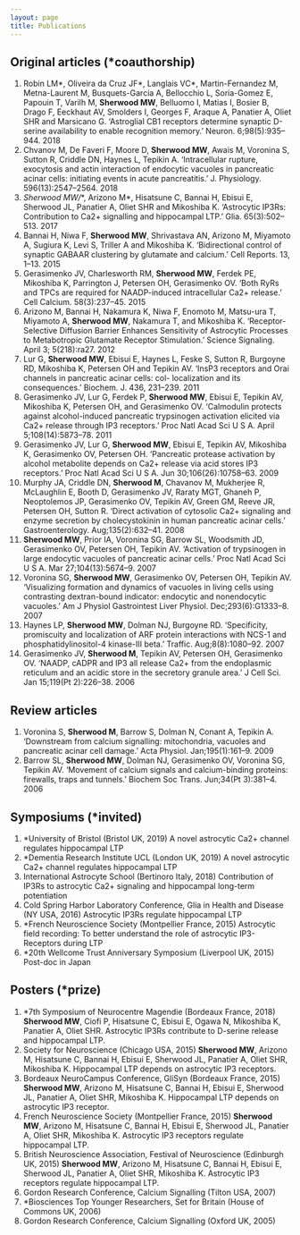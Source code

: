 ```yaml
---
layout: page
title: Publications
---
```


## Original articles (*coauthorship)
1. Robin LM*, Oliveira da Cruz JF*, Langlais VC*, Martin-Fernandez M, Metna-Laurent M, Busquets-Garcia A, Bellocchio L, Soria-Gomez E, Papouin T, Varilh M, **Sherwood MW**, Belluomo I, Matias I, Bosier B, Drago F, Eeckhaut AV, Smolders I, Georges F, Araque A, Panatier A, Oliet SHR and Marsicano G. ‘Astroglial CB1 receptors determine synaptic D-serine availability to enable recognition memory.’ Neuron. 6;98(5):935–944. 2018
2. Chvanov M, De Faveri F, Moore D, **Sherwood MW**, Awais M, Voronina S, Sutton R, Criddle DN, Haynes L, Tepikin A. ‘Intracellular rupture, exocytosis and actin interaction of endocytic vacuoles in pancreatic acinar cells: initiating events in acute pancreatitis.’ J. Physiology. 596(13):2547–2564. 2018
3. **Sherwood MW*/**, Arizono M*, Hisatsune C, Bannai H, Ebisui E, Sherwood JL, Panatier A, Oliet SHR and Mikoshiba K. ‘Astrocytic IP3Rs: Contribution to Ca2+ signalling and hippocampal LTP.’ Glia. 65(3):502–513. 2017
4. Bannai H, Niwa F, **Sherwood MW**, Shrivastava AN, Arizono M, Miyamoto A, Sugiura K, Levi S, Triller A and Mikoshiba K. ‘Bidirectional control of synaptic GABAAR clustering by glutamate and calcium.’ Cell Reports. 13, 1–13. 2015
5. Gerasimenko JV, Charlesworth RM, **Sherwood MW**, Ferdek PE, Mikoshiba K, Parrington J, Petersen OH, Gerasimenko OV. ‘Both RyRs and TPCs are required for NAADP-induced intracellular Ca2+ release.’ Cell Calcium. 58(3):237–45. 2015
6. Arizono M, Bannai H, Nakamura K, Niwa F, Enomoto M, Matsu-ura T, Miyamoto A, **Sherwood MW**, Nakamura T, and Mikoshiba K. ‘Receptor-Selective Diffusion Barrier Enhances Sensitivity of Astrocytic Processes to Metabotropic Glutamate Receptor Stimulation.’ Science Signaling. April 3; 5(218):ra27. 2012
7. Lur G, **Sherwood MW**, Ebisui E, Haynes L, Feske S, Sutton R, Burgoyne RD, Mikoshiba K, Petersen OH and Tepikin AV. ‘InsP3 receptors and Orai channels in pancreatic acinar cells: col- localization and its consequences.’ Biochem. J. 436, 231–239. 2011
8. Gerasimenko JV, Lur G, Ferdek P, **Sherwood MW**, Ebisui E, Tepikin AV, Mikoshiba K, Petersen OH, and Gerasimenko OV. ‘Calmodulin protects against alcohol-induced pancreatic trypsinogen activation elicited via Ca2+ release through IP3 receptors.’ Proc Natl Acad Sci U S A. April 5;108(14):5873–78. 2011
9. Gerasimenko JV, Lur G, **Sherwood MW**, Ebisui E, Tepikin AV, Mikoshiba K, Gerasimenko OV, Petersen OH. ‘Pancreatic protease activation by alcohol metabolite depends on Ca2+ release via acid stores IP3 receptors.’ Proc Natl Acad Sci U S A. Jun 30;106(26):10758–63. 2009
10. Murphy JA, Criddle DN, **Sherwood M**, Chavanov M, Mukherjee R, McLaughlin E, Booth D, Gerasimenko JV, Raraty MGT, Ghaneh P, Neoptolemos JP, Gerasimenko OV, Tepikin AV, Green GM, Reeve JR, Petersen OH, Sutton R. ‘Direct activation of cytosolic Ca2+ signaling and enzyme secretion by cholecystokinin in human pancreatic acinar cells.’ Gastroenterology. Aug;135(2):632–41. 2008
11. **Sherwood MW**, Prior IA, Voronina SG, Barrow SL, Woodsmith JD, Gerasimenko OV, Petersen OH, Tepikin AV. ‘Activation of trypsinogen in large endocytic vacuoles of pancreatic acinar cells.’ Proc Natl Acad Sci U S A. Mar 27;104(13):5674–9. 2007
12. Voronina SG, **Sherwood MW**, Gerasimenko OV, Petersen OH, Tepikin AV. ‘Visualizing formation and dynamics of vacuoles in living cells using contrasting dextran-bound indicator: endocytic and nonendocytic vacuoles.’ Am J Physiol Gastrointest Liver Physiol. Dec;293(6):G1333–8. 2007
13. Haynes LP, **Sherwood MW**, Dolman NJ, Burgoyne RD. ‘Specificity, promiscuity and localization of ARF protein interactions with NCS-1 and phosphatidylinositol-4 kinase-III beta.’ Traffic. Aug;8(8):1080–92. 2007
14. Gerasimenko JV, **Sherwood M**, Tepikin AV, Petersen OH, Gerasimenko OV. ‘NAADP, cADPR and IP3 all release Ca2+ from the endoplasmic reticulum and an acidic store in the secretory granule area.’ J Cell Sci. Jan 15;119(Pt 2):226–38. 2006

## Review articles
1. Voronina S, **Sherwood M**, Barrow S, Dolman N, Conant A, Tepikin A. ‘Downstream from calcium signalling: mitochondria, vacuoles and pancreatic acinar cell damage.’ Acta Physiol. Jan;195(1):161–9. 2009
2. Barrow SL, **Sherwood MW**, Dolman NJ, Gerasimenko OV, Voronina SG, Tepikin AV. ‘Movement of calcium signals and calcium-binding proteins: firewalls, traps and tunnels.’ Biochem Soc Trans. Jun;34(Pt 3):381–4. 2006

## Symposiums (*invited)
1. *University of Bristol (Bristol UK, 2019) A novel astrocytic Ca2+ channel regulates hippocampal LTP
2. *Dementia Research Institute UCL (London UK, 2019) A novel astrocytic Ca2+ channel regulates hippocampal LTP
3. International Astrocyte School (Bertinoro Italy, 2018) Contribution of IP3Rs to astrocytic Ca2+ signaling and hippocampal long-term potentiation
4. Cold Spring Harbor Laboratory Conference, Glia in Health and Disease (NY USA, 2016) Astrocytic IP3Rs regulate hippocampal LTP
5. *French Neuroscience Society (Montpellier France, 2015) Astrocytic field recording: To better understand the role of astrocytic IP3-Receptors during LTP
6. *20th Wellcome Trust Anniversary Symposium (Liverpool UK, 2015) Post-doc in Japan

## Posters (*prize)
1. *7th Symposium of Neurocentre Magendie (Bordeaux France, 2018) **Sherwood MW**, Ciofi P, Hisatsune C, Ebisui E, Ogawa N, Mikoshiba K, Panatier A, Oliet SHR. Astrocytic IP3Rs contribute to D-serine release and hippocampal LTP.
2. Society for Neuroscience (Chicago USA, 2015) **Sherwood MW**, Arizono M, Hisatsune C, Bannai H, Ebisui E, Sherwood JL, Panatier A, Oliet SHR, Mikoshiba K. Hippocampal LTP depends on astrocytic IP3 receptors.
3. Bordeaux NeuroCampus Conference, GliSyn (Bordeaux France, 2015) **Sherwood MW**, Arizono M, Hisatsune C, Bannai H, Ebisui E, Sherwood JL, Panatier A, Oliet SHR, Mikoshiba K. Hippocampal LTP depends on astrocytic IP3 receptor.
4. French Neuroscience Society (Montpellier France, 2015) **Sherwood MW**, Arizono M, Hisatsune C, Bannai H, Ebisui E, Sherwood JL, Panatier A, Oliet SHR, Mikoshiba K. Astrocytic IP3 receptors regulate hippocampal LTP.
5. British Neuroscience Association, Festival of Neuroscience (Edinburgh UK, 2015) **Sherwood MW**, Arizono M, Hisatsune C, Bannai H, Ebisui E, Sherwood JL, Panatier A, Oliet SHR, Mikoshiba K. Astrocytic IP3 receptors regulate hippocampal LTP.
6. Gordon Research Conference, Calcium Signalling (Tilton USA, 2007)
7. *Biosciences Top Younger Researchers, Set for Britain (House of Commons UK, 2006)
8. Gordon Research Conference, Calcium Signalling (Oxford UK, 2005)
